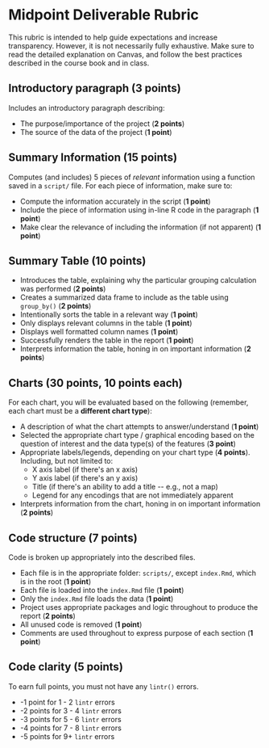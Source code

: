 # Midpoint Deliverable Rubric

This rubric is intended to help guide expectations and increase transparency. However, it is not necessarily fully exhaustive. Make sure to read the detailed explanation on Canvas, and follow the best practices described in the course book and in class.

## Introductory paragraph (**3 points**)
Includes an introductory paragraph describing:
- The purpose/importance of the project (**2 points**)
- The source of the data of the project (**1 point**)

## Summary Information (**15 points**)
Computes (and includes) 5 pieces of _relevant_ information using a function saved in a `script/` file. For each piece of information, make sure to:
- Compute the information accurately in the script (**1 point**)
- Include the piece of information using in-line R code in the paragraph (**1 point**)
- Make clear the relevance of including the information (if not apparent) (**1 point**)

## Summary Table (**10 points**)
- Introduces the table, explaining why the particular grouping calculation was performed (**2 points**)
- Creates a summarized data frame to include as the table using `group_by()` (**2 points**)
- Intentionally sorts the table in a relevant way (**1 point**)
- Only displays relevant columns in the table (**1 point**)
- Displays well formatted column names (**1 point**)
- Successfully renders the table in the report (**1 point**)
- Interprets information the table, honing in on important information (**2 points**)

## Charts (**30 points**, 10 points each)
For each chart, you will be evaluated based on the following (remember, each chart must be a **different chart type**):
- A description of what the chart attempts to answer/understand (**1 point**)
- Selected the appropriate chart type / graphical encoding based on the question of interest and the data type(s) of the features (**3 point**)
- Appropriate labels/legends, depending on your chart type (**4 points**). Including, but not limited to:
    - X axis label (if there's an x axis)
    - Y axis label (if there's an y axis)
    - Title (if there's an ability to add a title -- e.g., not a map)
    - Legend for any encodings that are not immediately apparent
- Interprets information from the chart, honing in on important information (**2 points**)

## Code structure (**7 points**)
Code is broken up appropriately into the described files. 
- Each file is in the appropriate folder: `scripts/`, except `index.Rmd`, which is in the root (**1 point**)
- Each file is loaded into the `index.Rmd` file (**1 point**)
- Only the `index.Rmd` file loads the data (**1 point**)
- Project uses appropriate packages and logic throughout to produce the report (**2 points**)
- All unused code is removed (**1 point**)
- Comments are used throughout to express purpose of each section (**1 point**)

## Code clarity (**5 points**)
To earn full points, you must not have any `lintr()` errors. 
- -1 point for 1 - 2 `lintr` errors
- -2 points for 3 - 4 `lintr` errors
- -3 points for 5 - 6 `lintr` errors
- -4 points for 7 - 8 `lintr` errors
- -5 points for 9+ `lintr` errors